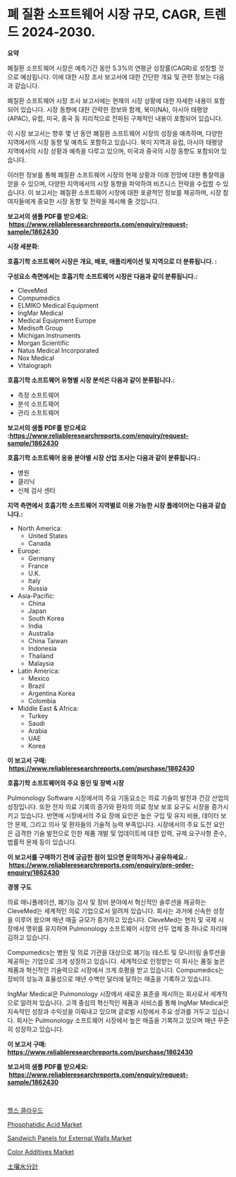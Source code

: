 <p><h1>폐 질환 소프트웨어 시장 규모, CAGR, 트렌드 2024-2030.</h1></p><p><strong>요약</strong></p>
<p><p> 폐질환 소프트웨어 시장은 예측기간 동안 5.3%의 연평균 성장률(CAGR)로 성장할 것으로 예상됩니다. 이에 대한 시장 조사 보고서에 대한 간단한 개요 및 관련 정보는 다음과 같습니다.</p><p>폐질환 소프트웨어 시장 조사 보고서에는 현재의 시장 상황에 대한 자세한 내용이 포함되어 있습니다. 시장 동향에 대한 간략한 정보와 함께, 북미(NA), 아시아 태평양(APAC), 유럽, 미국, 중국 등 지리적으로 전파된 구체적인 내용이 포함되어 있습니다.</p><p>이 시장 보고서는 향후 몇 년 동안 폐질환 소프트웨어 시장의 성장을 예측하며, 다양한 지역에서의 시장 동향 및 예측도 포함하고 있습니다. 북미 지역과 유럽, 아시아 태평양 지역에서의 시장 상황과 예측을 다루고 있으며, 미국과 중국의 시장 동향도 포함되어 있습니다.</p><p>이러한 정보를 통해 폐질환 소프트웨어 시장의 현재 상황과 미래 전망에 대한 통찰력을 얻을 수 있으며, 다양한 지역에서의 시장 동향을 파악하여 비즈니스 전략을 수립할 수 있습니다. 이 보고서는 폐질환 소프트웨어 시장에 대한 포괄적인 정보를 제공하며, 시장 참여자들에게 중요한 시장 동향 및 전략을 제시해 줄 것입니다.</p></p>
<p><strong>보고서의 샘플 PDF를 받으세요: &nbsp;<a href="https://www.reliableresearchreports.com/enquiry/request-sample/1862430">https://www.reliableresearchreports.com/enquiry/request-sample/1862430</a></strong></p>
<p><strong>시장 세분화:</strong></p>
<p><strong> 호흡기학 소프트웨어 시장은 개요, 배포, 애플리케이션 및 지역으로 더 분류됩니다. :</strong></p>
<p><strong>구성요소 측면에서는 호흡기학 소프트웨어 시장은 다음과 같이 분류됩니다.:</strong></p>
<p><ul><li>CleveMed</li><li>Compumedics</li><li>ELMIKO Medical Equipment</li><li>IngMar Medical</li><li>Medical Equipment Europe</li><li>Medisoft Group</li><li>Michigan Instruments</li><li>Morgan Scientific</li><li>Natus Medical Incorporated</li><li>Nox Medical</li><li>Vitalograph</li></ul></p>
<p><strong> 호흡기학 소프트웨어 유형별 시장 분석은 다음과 같이 분류됩니다.:</strong></p>
<p><ul><li>측정 소프트웨어</li><li>분석 소프트웨어</li><li>관리 소프트웨어</li></ul></p>
<p><strong>보고서의 샘플 PDF를 받으세요 :<a href="https://www.reliableresearchreports.com/enquiry/request-sample/1862430">https://www.reliableresearchreports.com/enquiry/request-sample/1862430</a></strong></p>
<p><strong> 호흡기학 소프트웨어 응용 분야별 시장 산업 조사는 다음과 같이 분류됩니다.:</strong></p>
<p><ul><li>병원</li><li>클리닉</li><li>신체 검사 센터</li></ul></p>
<p><strong>지역 측면에서 호흡기학 소프트웨어 지역별로 이용 가능한 시장 플레이어는 다음과 같습니다.:</strong></p>
<p><ul>
    <li>
        North America:
        <ul>
            <li>United States</li>
            <li>Canada</li>
        </ul>
    </li>
    <li>
        Europe:
        <ul>
            <li>Germany</li>
            <li>France</li>
            <li>U.K.</li>
            <li>Italy</li>
            <li>Russia</li>
        </ul>
    </li>
    <li>
        Asia-Pacific:
        <ul>
            <li>China</li>
            <li>Japan</li>
            <li>South Korea</li>
            <li>India</li>
            <li>Australia</li>
            <li>China Taiwan</li>
            <li>Indonesia</li>
            <li>Thailand</li>
            <li>Malaysia</li>
        </ul>
    </li>
    <li>
        Latin America:
        <ul>
            <li>Mexico</li>
            <li>Brazil</li>
            <li>Argentina Korea</li>
            <li>Colombia</li>
        </ul>
    </li>
    <li>
        Middle East & Africa:
        <ul>
            <li>Turkey</li>
            <li>Saudi</li>
            <li>Arabia</li>
            <li>UAE</li>
            <li>Korea</li>
        </ul>
    </li>
    </ul></p>
<p><strong>이 보고서 구매: &nbsp;<a href="https://www.reliableresearchreports.com/purchase/1862430">https://www.reliableresearchreports.com/purchase/1862430</a></strong></p>
<p><strong>호흡기학 소프트웨어의 주요 동인 및 장벽 시장</strong></p>
<p><p>Pulmonology Software 시장에서의 주요 기동요소는 의료 기술의 발전과 건강 산업의 성장입니다. 또한 전자 의료 기록의 증가와 환자의 의료 정보 보호 요구도 시장을 증가시키고 있습니다. 반면에 시장에서의 주요 장애 요인은 높은 구입 및 유지 비용, 데이터 보안 문제, 그리고 의사 및 환자들의 기술적 능력 부족입니다. 시장에서의 주요 도전 요인은 급격한 기술 발전으로 인한 제품 개발 및 업데이트에 대한 압력, 규제 요구사항 준수, 법률적 문제 등이 있습니다.</p></p>
<p><strong>이 보고서를 구매하기 전에 궁금한 점이 있으면 문의하거나 공유하세요.: &nbsp;<a href="https://www.reliableresearchreports.com/enquiry/pre-order-enquiry/1862430">https://www.reliableresearchreports.com/enquiry/pre-order-enquiry/1862430</a></strong></p>
<p><strong>경쟁 구도</strong></p>
<p><p>의료 매니퓰레이션, 폐기능 검사 및 장비 분야에서 혁신적인 솔루션을 제공하는 CleveMed는 세계적인 의료 기업으로서 알려져 있습니다. 회사는 과거에 신속한 성장을 이루어 왔으며 매년 매출 규모가 증가하고 있습니다. CleveMed는 현지 및 국제 시장에서 맹위를 유지하며 Pulmonology 소프트웨어 시장의 선두 업체 중 하나로 자리매김하고 있습니다.</p><p>Compumedics는 병원 및 의료 기관을 대상으로 폐기능 테스트 및 모니터링 솔루션을 제공하는 기업으로 크게 성장하고 있습니다. 세계적으로 인정받는 이 회사는 품질 높은 제품과 혁신적인 기술력으로 시장에서 크게 호평을 받고 있습니다. Compumedics는 장비의 성능과 효율성으로 매년 수백만 달러에 달하는 매출을 기록하고 있습니다.</p><p>IngMar Medical은 Pulmonology 시장에서 새로운 표준을 제시하는 회사로서 세계적으로 알려져 있습니다. 고객 중심의 혁신적인 제품과 서비스를 통해 IngMar Medical은 지속적인 성장과 수익성을 이뤄내고 있으며 글로벌 시장에서 주요 성과를 거두고 있습니다. 회사는 Pulmonology 소프트웨어 시장에서 높은 매출을 기록하고 있으며 매년 꾸준히 성장하고 있습니다.</p></p>
<p><strong>이 보고서 구매: &nbsp; <a href="https://www.reliableresearchreports.com/purchase/1862430">https://www.reliableresearchreports.com/purchase/1862430</a></strong></p>
<p><strong>보고서의 샘플 PDF를 받으세요: &nbsp;<a href="https://www.reliableresearchreports.com/enquiry/request-sample/1862430">https://www.reliableresearchreports.com/enquiry/request-sample/1862430</a></strong><strong></strong></p>
<p>&nbsp;</p>
<p><p><a href="https://medium.com/@felipegrrady654556/%ED%97%AC%EC%8A%A4-%ED%81%B4%EB%9D%BC%EC%9A%B0%EB%93%9C-%EC%8B%9C%EC%9E%A5-%EC%9D%B8%EC%82%AC%EC%9D%B4%ED%8A%B8-%EC%8B%9C%EC%9E%A5-%EB%8F%99%ED%96%A5-%EC%84%B1%EC%9E%A5-2024%EB%85%84%EB%B6%80%ED%84%B0-2031%EB%85%84%EA%B9%8C%EC%A7%80-%EC%98%88%EC%B8%A1%EB%90%9C-%EA%B2%83-52127020ccfe">헬스 클라우드</a></p><p><a href="https://github.com/globismark/Market-Research-Report-List-2/blob/main/phosphatidic-acid-market.md">Phosphatidic Acid Market</a></p><p><a href="https://issuu.com/reportprime-2/docs/sandwich-panels-for-external-walls-market-size-203">Sandwich Panels for External Walls Market</a></p><p><a href="https://view.publitas.com/reportprime-1/color-additives-market-research-report-the-key-to-successful-business-strategy-forecasted-for-period-from-2024-2031/">Color Additives Market</a></p><p><a href="https://github.com/bevdtkn4419963/Market-Research-Report-List-1/blob/main/3578240192044.md">土壌水分計</a></p></p>